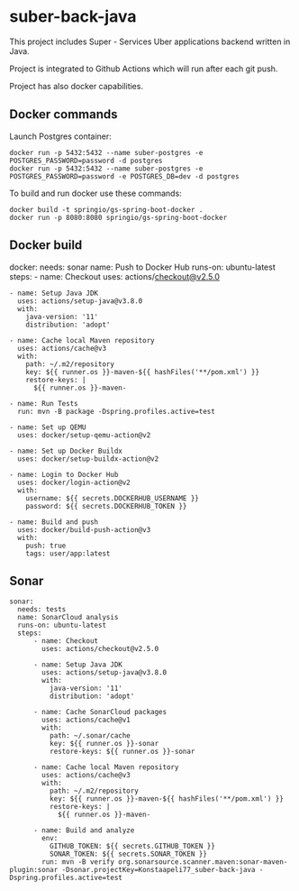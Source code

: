 # suber-back-java
This project includes Super - Services Uber applications backend written in Java.

Project is integrated to Github Actions which will run after each git push.

Project has also docker capabilities.

## Docker commands

Launch Postgres container:
```
docker run -p 5432:5432 --name suber-postgres -e POSTGRES_PASSWORD=password -d postgres
docker run -p 5432:5432 --name suber-postgres -e POSTGRES_PASSWORD=password -e POSTGRES_DB=dev -d postgres
```

To build and run docker use these commands:
```
docker build -t springio/gs-spring-boot-docker .
docker run -p 8080:8080 springio/gs-spring-boot-docker
```

## Docker build

docker:
  needs: sonar
  name: Push to Docker Hub
  runs-on: ubuntu-latest
  steps:
    - name: Checkout
      uses: actions/checkout@v2.5.0

    - name: Setup Java JDK
      uses: actions/setup-java@v3.8.0
      with:
        java-version: '11'
        distribution: 'adopt'

    - name: Cache local Maven repository
      uses: actions/cache@v3
      with:
        path: ~/.m2/repository
        key: ${{ runner.os }}-maven-${{ hashFiles('**/pom.xml') }}
        restore-keys: |
          ${{ runner.os }}-maven-

    - name: Run Tests
      run: mvn -B package -Dspring.profiles.active=test

    - name: Set up QEMU
      uses: docker/setup-qemu-action@v2

    - name: Set up Docker Buildx
      uses: docker/setup-buildx-action@v2

    - name: Login to Docker Hub
      uses: docker/login-action@v2
      with:
        username: ${{ secrets.DOCKERHUB_USERNAME }}
        password: ${{ secrets.DOCKERHUB_TOKEN }}

    - name: Build and push
      uses: docker/build-push-action@v3
      with:
        push: true
        tags: user/app:latest

## Sonar

```
sonar:
  needs: tests
  name: SonarCloud analysis
  runs-on: ubuntu-latest
  steps:
      - name: Checkout
        uses: actions/checkout@v2.5.0

      - name: Setup Java JDK
        uses: actions/setup-java@v3.8.0
        with:
          java-version: '11'
          distribution: 'adopt'

      - name: Cache SonarCloud packages
        uses: actions/cache@v1
        with:
          path: ~/.sonar/cache
          key: ${{ runner.os }}-sonar
          restore-keys: ${{ runner.os }}-sonar

      - name: Cache local Maven repository
        uses: actions/cache@v3
        with:
          path: ~/.m2/repository
          key: ${{ runner.os }}-maven-${{ hashFiles('**/pom.xml') }}
          restore-keys: |
            ${{ runner.os }}-maven-

      - name: Build and analyze
        env:
          GITHUB_TOKEN: ${{ secrets.GITHUB_TOKEN }}
          SONAR_TOKEN: ${{ secrets.SONAR_TOKEN }}
        run: mvn -B verify org.sonarsource.scanner.maven:sonar-maven-plugin:sonar -Dsonar.projectKey=Konstaapeli77_suber-back-java -Dspring.profiles.active=test
```